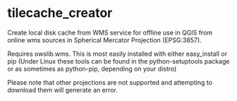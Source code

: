 tilecache_creator
=================

Create local disk cache from WMS service for offline use in QGIS from online wms sources in Spherical Mercator Projection (EPSG:3857). 

Requires owslib.wms. This is most easily installed with either easy_install or pip (Under Linux these tools can be found in the python-setuptools package or as sometimes as python-pip, depending on your distro)

Please note that other projections are not supported and attempting to download them will generate an error.
